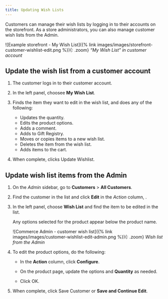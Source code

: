 ```yaml
---
title: Updating Wish Lists
---
```


Customers can manage their wish lists by logging in to their accounts on the storefront. As a store administrators, you can also manage customer wish lists from the Admin.

![Example storefront - My Wish List]({% link images/images/storefront-customer-wishlist-edit.png %}){: .zoom}
_“My Wish List” in customer account_

## Update the wish list from a customer account

1. The customer logs in to their customer account.

1. In the left panel, choosee **My Wish List**.

1. Finds the item they want to edit in the wish list, and does any of the following:

   - Updates the quantity.
   - Edits the product options.
   - Adds a comment.
   - Adds to Gift Registry.
   - Moves or copies items to a new wish list.
   - Deletes the item from the wish list.
   - Adds items to the cart.

1. When complete, clicks <span class="btn">Update Wishlist</span>.

## Update wish list items from the Admin

1. On the _Admin_ sidebar, go to **Customers** > **All Customers**.

1. Find the customer in the list and click **Edit** in the *Action* column, .

1. In the left panel, choose **Wish List** and find the item to be edited in the list.

   Any options selected for the product appear below the product name.

    ![Commerce Admin - customer wish list]({% link images/images/customer-wishlist-edit-admin.png %}){: .zoom}
    _Wish list from the Admin_

1. To edit the product options, do the following:

   - In the **Action** column, click **Configure**.

   - On the product page, update the options and **Quantity** as needed.

   - Click <span class="btn">OK</span>.

1. When complete, click <span class="btn">Save Customer</span> or **Save and Continue Edit**.
